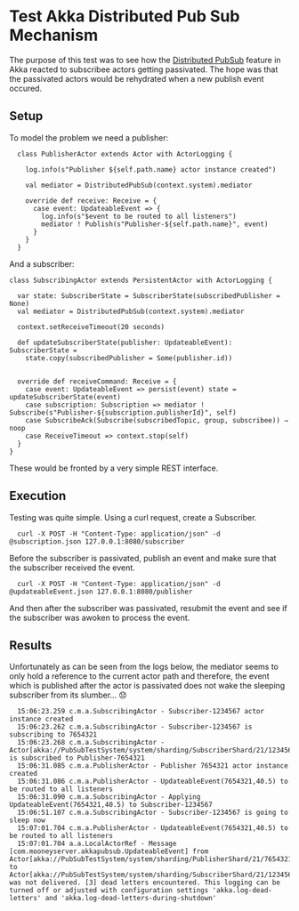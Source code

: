 # Test Akka Distributed Pub Sub Mechanism
The purpose of this test was to see how the [Distributed PubSub](http://doc.akka.io/docs/akka/current/scala/distributed-pub-sub.html)
feature in Akka reacted to subscribee actors getting passivated. The hope was that the passivated actors would be
rehydrated when a new publish event occured.

## Setup
To model the problem we need a publisher:

      class PublisherActor extends Actor with ActorLogging {

        log.info(s"Publisher ${self.path.name} actor instance created")

        val mediator = DistributedPubSub(context.system).mediator

        override def receive: Receive = {
          case event: UpdateableEvent => {
            log.info(s"$event to be routed to all listeners")
            mediator ! Publish(s"Publisher-${self.path.name}", event)
          }
        }
      }

And a subscriber:

    class SubscribingActor extends PersistentActor with ActorLogging {

      var state: SubscriberState = SubscriberState(subscribedPublisher = None)
      val mediator = DistributedPubSub(context.system).mediator

      context.setReceiveTimeout(20 seconds)

      def updateSubscriberState(publisher: UpdateableEvent): SubscriberState =
        state.copy(subscribedPublisher = Some(publisher.id))


      override def receiveCommand: Receive = {
        case event: UpdateableEvent => persist(event) state = updateSubscriberState(event)
        case subscription: Subscription => mediator ! Subscribe(s"Publisher-${subscription.publisherId}", self)
        case SubscribeAck(Subscribe(subscribedTopic, group, subscribee)) ⇒ noop
        case ReceiveTimeout => context.stop(self)
      }
    }

These would be fronted by a very simple REST interface.


## Execution
Testing was quite simple. Using a curl request, create a Subscriber.


      curl -X POST -H "Content-Type: application/json" -d @subscription.json 127.0.0.1:8080/subscriber

Before the subscriber is passivated, publish an event and make sure that the subscriber received the event.

      curl -X POST -H "Content-Type: application/json" -d @updateableEvent.json 127.0.0.1:8080/publisher

And then after the subscriber was passivated, resubmit the event and see if the subscriber was awoken to process the
event.


## Results
Unfortunately as can be seen from the logs below, the mediator seems to only hold a reference to the current actor path
and therefore, the event which is published after the actor is passivated does not wake the sleeping subscriber from its
slumber... :disappointed:

      15:06:23.259 c.m.a.SubscribingActor - Subscriber-1234567 actor instance created
      15:06:23.262 c.m.a.SubscribingActor - Subscriber-1234567 is subscribing to 7654321
      15:06:23.268 c.m.a.SubscribingActor - Actor[akka://PubSubTestSystem/system/sharding/SubscriberShard/21/1234567#1516056761] is subscribed to Publisher-7654321
      15:06:31.085 c.m.a.PublisherActor - Publisher 7654321 actor instance created
      15:06:31.086 c.m.a.PublisherActor - UpdateableEvent(7654321,40.5) to be routed to all listeners
      15:06:31.090 c.m.a.SubscribingActor - Applying UpdateableEvent(7654321,40.5) to Subscriber-1234567
      15:06:51.107 c.m.a.SubscribingActor - Subscriber-1234567 is going to sleep now
      15:07:01.704 c.m.a.PublisherActor - UpdateableEvent(7654321,40.5) to be routed to all listeners
      15:07:01.704 a.a.LocalActorRef - Message [com.mooneyserver.akkapubsub.UpdateableEvent] from Actor[akka://PubSubTestSystem/system/sharding/PublisherShard/21/7654321#65243080] to Actor[akka://PubSubTestSystem/system/sharding/SubscriberShard/21/1234567#1516056761] was not delivered. [3] dead letters encountered. This logging can be turned off or adjusted with configuration settings 'akka.log-dead-letters' and 'akka.log-dead-letters-during-shutdown'